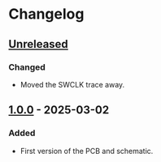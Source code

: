 # Changelog

## [Unreleased]

### Changed

-   Moved the SWCLK trace away.

## [1.0.0] - 2025-03-02

### Added

-   First version of the PCB and schematic.

[Unreleased]: https://github.com/nguyen-v/KiBot_Project_Test/compare/1.0.0...HEAD

[1.0.0]: https://github.com/nguyen-v/KiBot_Project_Test/compare/dd657eea03a64d431841e614037ccdd49cf85234...1.0.0
